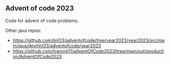 ## Advent of code 2023

Code for advent of code problems.

Other java repos:

- https://github.com/linl33/adventofcode/tree/year2023/year2023/src/main/java/dev/linl33/adventofcode/year2023
- https://github.com/Ivancm11/adventOfCode2023/tree/main/out/production/AdventOfCode2023
